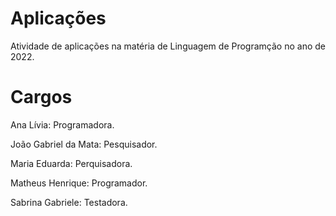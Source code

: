 # Aplicações
Atividade de aplicações na matéria de Linguagem de Programção no ano de 2022.
# Cargos
Ana Lívia: Programadora.

João Gabriel da Mata: Pesquisador.

Maria Eduarda: Perquisadora.

Matheus Henrique: Programador.

Sabrina Gabriele: Testadora.
